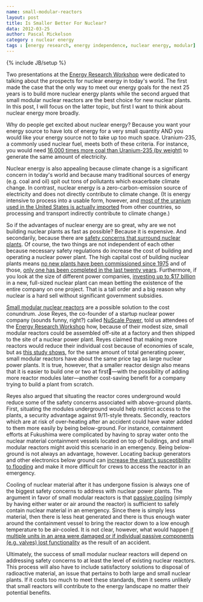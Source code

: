 ```yaml
---
name: small-modular-reactors
layout: post
title: Is Smaller Better For Nuclear?
data: 2012-03-25
author: Pascal Mickelson
category : nuclear energy
tags : [energy research, energy independence, nuclear energy, modular]
---
```

{% include JB/setup %}

Two presentations at the [Energy Research Workshop][energyworkshop] were dedicated to talking about the prospects for nuclear energy in today's world.  The first made the case that the only way to meet our energy goals for the next 25 years is to build more nuclear energy plants while the second argued that small modular nuclear reactors are the best choice for new nuclear plants.  In this post, I will focus on the latter topic, but first I want to think about nuclear energy more broadly.

Why do people get excited about nuclear energy?  Because you want your energy source to have lots of energy for a very small quantity AND you would like your energy source not to take up too much space.  Uranium-235, a commonly used nuclear fuel, meets both of these criteria.  For instance, you would need [16,000 times more coal than Uranium-235 (by weight)][uraniumcoalcomp] to generate the same amount of electricity.

Nuclear energy is also appealing because climate change is a significant concern in today's world and because many traditional sources of energy (e.g. coal and oil) spit out tons of pollutants which exacerbate climate change.  In contrast, nuclear energy is a zero-carbon-emission source of electricity and does not directly contribute to climate change.  (It is energy intensive to process into a usable form, however, and [most of the uranium used in the United States is actually imported][uraniumimport] from other countries, so processing and transport indirectly contribute to climate change.)

So if the advantages of nuclear energy are so great, why are we not building nuclear plants as fast as possible?  Because it is expensive.  And secondarily, because there are [safety concerns that surround nuclear plants][nuclearsafety].  Of course, the two things are not independent of each other because necessary safety regulations do increase the cost of building and operating a nuclear power plant.  The high capital cost of building nuclear plants means [no new plants have been commissioned since 1975][lastpermitted] and of those, [only one has been completed in the last twenty years][lastplantbuilt].  Furthermore, if you look at the size of different power companies, [investing up to $17 billion][costofplant] in a new, full-sized nuclear plant can mean betting the existence of the entire company on one project.  That is a tall order and a big reason why nuclear is a hard sell without significant government subsidies.

[Small modular nuclear reactors][SMApresentation] are a possible solution to the cost conundrum.  Jose Reyes, the co-founder of a startup nuclear power company (sounds funny, right?) called [NuScale Power][nuclearstartup], told us attendees of the [Energy Research Workshop][energyworkshop] how, because of their modest size, small modular reactors could be assembled off-site at a factory and then shipped to the site of a nuclear power plant.  Reyes claimed that making more reactors would reduce their individual cost because of economies of scale, but as [this study shows][smallvslargestudy], for the same amount of total generating power, small modular reactors have about the same price tag as large nuclear power plants.  It is true, however, that a smaller reactor design also means that it is easier to build one or two at first—with the possibility of adding more reactor modules later—another cost-saving benefit for a company trying to build a plant from scratch.

Reyes also argued that situating the reactor cores underground would reduce some of the safety concerns associated with above-ground plants.  First, situating the modules underground would help restrict access to the plants, a security advantage against 9/11-style threats.  Secondly, reactors which are at risk of over-heating after an accident could  have water added to them more easily by being below-ground. For instance, containment efforts at Fukushima were complicated by having to spray water onto the nuclear material containment vessels located on top of buildings, and small modular reactors might avoid this scenario in an emergency.  Being below-ground is not always an advantage, however.  Locating backup generators and other electronics below ground can [increase the plant's susceptibility to flooding][ucsreport] and make it more difficult for crews to access the reactor in an emergency.

Cooling of nuclear material after it has undergone fission is always one of the biggest safety concerns to address with nuclear power plants.  The argument in favor of small modular reactors is that [passive cooling][passivecooling] (simply by having either water or air around the reactor) is sufficient to safely contain nuclear material in an emergency.  Since there is simply less material, then there is less heat generated and there is thus enough water around the containment vessel to bring the reactor down to a low enough temperature to be air-cooled.  It is not clear, however, what would happen [if multiple units in an area were damaged or if individual passive components (e.g. valves) lost functionality][ucsreport] as the result of an accident.

Ultimately, the success of small modular nuclear reactors will depend on addressing safety concerns to at least the level of existing nuclear reactors.  This process will also have to include satisfactory solutions to disposal of radioactive material, an issue that pertains to both large and small nuclear plants.  If it costs too much to meet these standards, then it seems unlikely that small reactors will contribute to the energy landscape no matter their potential benefits.

[energyworkshop]: http://www.aps.org/meetings/march/events/workshops/energy/index.cfm
[SMApresentation]: http://www.aps.org/units/gera/meetings/march12/index.cfm
[nuclearstartup]: http://nuscale.com/
[costofplant]: http://www.neimagazine.com/story.asp?sectioncode=147&storyCode=2050690
[lastplantbuilt]: http://www.eia.gov/tools/faqs/faq.cfm?id=228&t=21
[lastpermitted]: http://www.eia.gov/tools/faqs/faq.cfm?id=228&t=21
[nuclearsafety]: http://www.ucsusa.org/nuclear_power/nuclear_power_risk/safety/
[ucsreport]: http://www.ucsusa.org/assets/documents/nuclear_power/lyman-appropriations-subcom-7-14-11.pdf
[passivecooling]: http://nuscale.com/ot-Facts-NuScale-System-Technology.php
[uraniumcoalcomp]: http://web.ead.anl.gov/uranium/guide/facts/
[uraniumimport]: http://www.eia.gov/kids/energy.cfm?page=nuclear_home-basics#nuclear_where-basics
[smallvslargestudy]: http://www.las-ans.org.br/Papers%202007/pdfs/Paper062.pdf